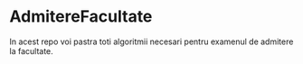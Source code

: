 # AdmitereFacultate

In acest repo voi pastra toti algoritmii necesari pentru examenul de admitere la facultate.
